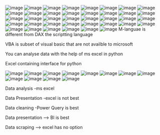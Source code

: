 ![image](https://github.com/princit/NED-Academy/assets/29123911/85ac9c1d-0980-4bbf-b7a3-13a1d7729c77)
![image](https://github.com/princit/NED-Academy/assets/29123911/7ee8d43c-40d5-4d6d-960f-9e663a74dd43)
![image](https://github.com/princit/NED-Academy/assets/29123911/7c57970a-6028-42fa-8d87-97ed271454d9)
![image](https://github.com/princit/NED-Academy/assets/29123911/47366a23-53d8-45ea-a654-2b61f7545ac3)
![image](https://github.com/princit/NED-Academy/assets/29123911/928856d3-6fc8-466c-ac10-118c467c665c)
![image](https://github.com/princit/NED-Academy/assets/29123911/871951bc-6203-4a3b-93b0-0a3def16b1e3)
![image](https://github.com/princit/NED-Academy/assets/29123911/6e575d36-e79f-4925-b4de-13178d9ad1b9)
![image](https://github.com/princit/NED-Academy/assets/29123911/cb8c2ac6-47d0-4a79-9b0f-15fb4e99f5e8)
![image](https://github.com/princit/NED-Academy/assets/29123911/d323ff60-ef9f-45b1-93fc-fe728e30e75a)
![image](https://github.com/princit/NED-Academy/assets/29123911/4e2c6550-b8d4-470d-8e9a-9cbc718f2a19)
![image](https://github.com/princit/NED-Academy/assets/29123911/edf2930e-0ecc-4c2a-ae46-c8df691871e3)
![image](https://github.com/princit/NED-Academy/assets/29123911/092793f3-5dd1-4075-8d87-6ef429b36a06)
![image](https://github.com/princit/NED-Academy/assets/29123911/59f0d151-1bc6-4ae2-b5e3-79bf933e1d51)
![image](https://github.com/princit/NED-Academy/assets/29123911/26a0a816-f652-4b5d-b413-24fb8496f93b)
![image](https://github.com/princit/NED-Academy/assets/29123911/4bbaa93c-ff0e-4a9f-99d7-ed3e6e7d8c21)
![image](https://github.com/princit/NED-Academy/assets/29123911/79a15021-e368-46c2-a373-b6db476a7698)
![image](https://github.com/princit/NED-Academy/assets/29123911/557c99b7-7451-4fe4-b8ed-bbf3e8d214ab)
![image](https://github.com/princit/NED-Academy/assets/29123911/a932109a-5f38-40d1-8231-7f0a3a1db458)
![image](https://github.com/princit/NED-Academy/assets/29123911/61644a25-c97d-442f-94da-295738eaa575)
![image](https://github.com/princit/NED-Academy/assets/29123911/f9f7f186-6268-4b03-a200-4dc190de5bbb)
![image](https://github.com/princit/NED-Academy/assets/29123911/2559bfe9-3f43-4558-9863-279d650d7089)
![image](https://github.com/princit/NED-Academy/assets/29123911/6ba6dabb-2aa5-4603-b19b-5413d16d6b48)
![image](https://github.com/princit/NED-Academy/assets/29123911/d13be91e-e3ad-45cf-bdd7-06207484a225)
![image](https://github.com/princit/NED-Academy/assets/29123911/2028751c-3c43-442f-9215-f7e669a7df23)
![image](https://github.com/princit/NED-Academy/assets/29123911/0832da65-d2d7-4222-b832-a71f08badef0)
![image](https://github.com/princit/NED-Academy/assets/29123911/f5c51b3b-c9ea-41c9-bb15-69aba549749d)
![image](https://github.com/princit/NED-Academy/assets/29123911/ed1f0a22-3aea-44ca-8b4f-afcd3e089c81)
![image](https://github.com/princit/NED-Academy/assets/29123911/c62c0f00-84a5-4808-8b24-550f9a841fc4)
![image](https://github.com/princit/NED-Academy/assets/29123911/a3d4a885-ccb2-424f-8320-cbd88bbe69e8)
![image](https://github.com/princit/NED-Academy/assets/29123911/a6e01999-8f68-4cd2-bfe7-752e4d5ad983)
![image](https://github.com/princit/NED-Academy/assets/29123911/1b423ceb-e98b-4b8a-be8d-d82d970ed8f2)
![image](https://github.com/princit/NED-Academy/assets/29123911/a50661ca-14ae-41e5-8b35-7e24d22cbb3b)
![image](https://github.com/princit/NED-Academy/assets/29123911/170ce82a-e655-4b1f-a64e-a4bc7993d154)
![image](https://github.com/princit/NED-Academy/assets/29123911/00b1da78-6877-4598-babc-aa93abda9755)
![image](https://github.com/princit/NED-Academy/assets/29123911/23efc1b3-788f-40cf-9732-6900e09ad95f)
![image](https://github.com/princit/NED-Academy/assets/29123911/5f90de38-4de9-492a-a08d-af956da735c7)
![image](https://github.com/princit/NED-Academy/assets/29123911/5b3fde30-aa5e-4f4b-b554-f2becfcbf096)
![image](https://github.com/princit/NED-Academy/assets/29123911/b44fe09b-c2c5-4fac-a2d1-6e5d04c3512f)
M-languae is different from DAX the scriptting language

VBA is subset of visual basic that are not availble to microsoft

You can analyse data with the help of ms excel in python

Excel containing interface for python

![image](https://github.com/princit/NED-Academy/assets/29123911/31c6f3f9-43b3-41ae-a056-1af91b7c9e62)
![image](https://github.com/princit/NED-Academy/assets/29123911/0e9a44d7-0339-4a6c-8a3d-940bc7e20ab0)
![image](https://github.com/princit/NED-Academy/assets/29123911/7774c326-1247-4a23-b7e3-86c3306eafb7)
![image](https://github.com/princit/NED-Academy/assets/29123911/a4200d91-5e72-4659-955a-d3b998c1bc33)
![image](https://github.com/princit/NED-Academy/assets/29123911/42df94e2-ed28-4ef8-aabc-fb8545561209)
![image](https://github.com/princit/NED-Academy/assets/29123911/6b7ab119-094c-451c-a569-3366a3037ed6)
![image](https://github.com/princit/NED-Academy/assets/29123911/846abd08-c0d1-48d4-a749-8cc2e02920c9)
![image](https://github.com/princit/NED-Academy/assets/29123911/ae474951-f85a-4116-9872-5b0d9b08b921)
![image](https://github.com/princit/NED-Academy/assets/29123911/cb8e67f6-e05c-4613-9da0-591aa28ba7ec)
![image](https://github.com/princit/NED-Academy/assets/29123911/486b85ed-f70b-44f0-91d3-fa9d91d05c8e)
![image](https://github.com/princit/NED-Academy/assets/29123911/f2d19c3a-4475-4558-9f2b-b3b9677439d2)
![image](https://github.com/princit/NED-Academy/assets/29123911/18affb49-4b35-4a68-a108-b4b8bca3272b)

Data analysis -ms excel

Data Presentation -excel is not best

Data cleaning -Power Query is best 

Data presentation --> BI is best


Data scraping --> excel has no option























